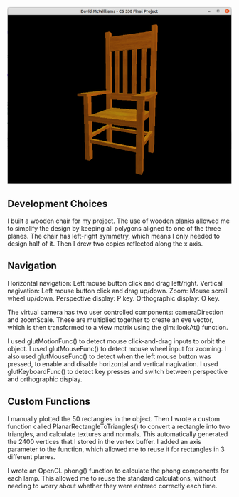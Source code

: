 ![Screenshot](screenshot.png)

## Development Choices ##
I built a wooden chair for my project. The use of wooden planks allowed me to simplify the design by keeping all polygons aligned to one of the three planes.
The chair has left-right symmetry, which means I only needed to design half of it. Then I drew two copies reflected along the x axis.

## Navigation ## 
Horizontal navigation: Left mouse button click and drag left/right.
Vertical nagivation: Left mouse button click and drag up/down.
Zoom: Mouse scroll wheel up/down.
Perspective display: P key.
Orthographic display: O key.

The virtual camera has two user controlled components: cameraDirection and zoomScale. These are multiplied together to create an eye vector, which is then transformed to a view matrix using the glm::lookAt() function.

I used glutMotionFunc() to detect mouse click-and-drag inputs to orbit the object. I used glutMouseFunc() to detect mouse wheel input for zooming. I also used glutMouseFunc() to detect when the left mouse button was pressed, to enable and disable horizontal and vertical nagivation. I used glutKeyboardFunc() to detect key presses and switch between perspective and orthographic display.

## Custom Functions ##
I manually plotted the 50 rectangles in the object. Then I wrote a custom function called PlanarRectangleToTriangles() to convert a rectangle into two triangles, and calculate textures and normals. This automatically generated the 2400 vertices that I stored in the vertex buffer. I added an axis parameter to the function, which allowed me to reuse it for rectangles in 3 different planes.

I wrote an OpenGL phong() function to calculate the phong components for each lamp. This allowed me to reuse the standard calculations, without needing to worry about whether they were entered correctly each time.
